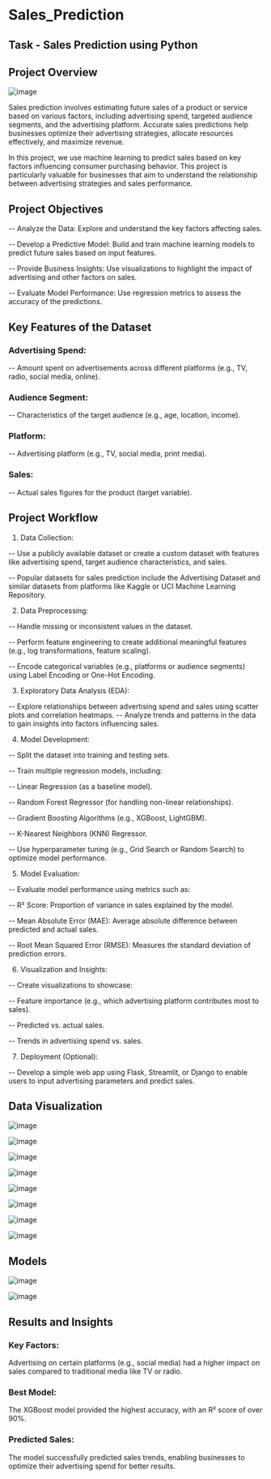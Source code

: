 # Sales_Prediction
## Task - Sales Prediction using Python 

## Project Overview

![image](https://github.com/user-attachments/assets/3e5edc54-3060-4972-bc16-174bb6c5941b)


Sales prediction involves estimating future sales of a product or service based on various factors, including advertising spend, targeted audience segments, and the advertising platform. Accurate sales predictions help businesses optimize their advertising strategies, allocate resources effectively, and maximize revenue.

In this project, we use machine learning to predict sales based on key factors influencing consumer purchasing behavior. This project is particularly valuable for businesses that aim to understand the relationship between advertising strategies and sales performance.

## Project Objectives

-- Analyze the Data: Explore and understand the key factors affecting sales.

-- Develop a Predictive Model: Build and train machine learning models to predict future sales based on input features.

-- Provide Business Insights: Use visualizations to highlight the impact of advertising and other factors on sales.

-- Evaluate Model Performance: Use regression metrics to assess the accuracy of the predictions.

## Key Features of the Dataset

### Advertising Spend: 
-- Amount spent on advertisements across different platforms (e.g., TV, radio, social media, online).

### Audience Segment: 
-- Characteristics of the target audience (e.g., age, location, income).

### Platform: 
-- Advertising platform (e.g., TV, social media, print media).

### Sales: 
-- Actual sales figures for the product (target variable).


## Project Workflow

1. Data Collection:
   
-- Use a publicly available dataset or create a custom dataset with features like advertising spend, target audience characteristics, and sales.

-- Popular datasets for sales prediction include the Advertising Dataset and similar datasets from platforms like Kaggle or UCI Machine Learning Repository.

2. Data Preprocessing:
   
-- Handle missing or inconsistent values in the dataset.

-- Perform feature engineering to create additional meaningful features (e.g., log transformations, feature scaling).

-- Encode categorical variables (e.g., platforms or audience segments) using Label Encoding or One-Hot Encoding.

3. Exploratory Data Analysis (EDA):
   
-- Explore relationships between advertising spend and sales using scatter plots and correlation heatmaps.
-- Analyze trends and patterns in the data to gain insights into factors influencing sales.

4. Model Development:
   
-- Split the dataset into training and testing sets.
   
-- Train multiple regression models, including:

-- Linear Regression (as a baseline model).

-- Random Forest Regressor (for handling non-linear relationships).

-- Gradient Boosting Algorithms (e.g., XGBoost, LightGBM).

-- K-Nearest Neighbors (KNN) Regressor.

-- Use hyperparameter tuning (e.g., Grid Search or Random Search) to optimize model performance.

5. Model Evaluation:
   
-- Evaluate model performance using metrics such as:

-- R² Score: Proportion of variance in sales explained by the model.

-- Mean Absolute Error (MAE): Average absolute difference between predicted and actual sales.

-- Root Mean Squared Error (RMSE): Measures the standard deviation of prediction errors.

6. Visualization and Insights:

-- Create visualizations to showcase:

-- Feature importance (e.g., which advertising platform contributes most to sales).

-- Predicted vs. actual sales.

-- Trends in advertising spend vs. sales.

7. Deployment (Optional):
   
-- Develop a simple web app using Flask, Streamlit, or Django to enable users to input advertising parameters and predict sales.

## Data Visualization

![image](https://github.com/user-attachments/assets/e01c5b3e-c1b4-40e3-8a65-57fae3f3adbe)


![image](https://github.com/user-attachments/assets/567429a2-1447-4277-9bfb-b297ccaff968)


![image](https://github.com/user-attachments/assets/16675a36-e667-4e5c-a6d7-6503014d6d1f)


![image](https://github.com/user-attachments/assets/e634ec08-aad1-4bb1-84d1-c5eaeab42313)


![image](https://github.com/user-attachments/assets/090c8667-e12e-4605-89b2-4e9e04a33e24)


![image](https://github.com/user-attachments/assets/209626c7-c090-42b7-b785-e3f2f8334ad6)


![image](https://github.com/user-attachments/assets/8b6ecf88-a3ef-466e-92b7-7fbff18aa069)


![image](https://github.com/user-attachments/assets/7c77c748-519c-46ec-a180-3acdcbd78e83)


## Models

![image](https://github.com/user-attachments/assets/ae43d33c-f1ed-48fa-ac5b-ba2e64364d96)


![image](https://github.com/user-attachments/assets/8ef063fc-e8f2-47f1-ba20-47daef8304e1)


## Results and Insights

### Key Factors: 
Advertising on certain platforms (e.g., social media) had a higher impact on sales compared to traditional media like TV or radio.

### Best Model: 
The XGBoost model provided the highest accuracy, with an R² score of over 90%.

### Predicted Sales: 
The model successfully predicted sales trends, enabling businesses to optimize their advertising spend for better results.
